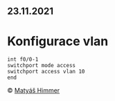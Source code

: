 ## 23.11.2021

# Konfigurace vlan

```
int f0/0-1
switchport mode access
switchport access vlan 10
end
```

<footer class="footer">
<p>&copy; <a href="https://github.com/M4TY" target="_blank"
rel="noopener noreferrer">Matyáš Himmer</a></p>
